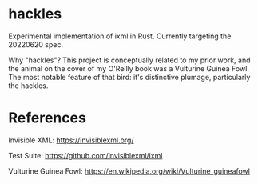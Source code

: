 # hackles
Experimental implementation of ixml in Rust. Currently targeting the 20220620 spec.

Why "hackles"? This project is conceptually related to my prior work, and the animal on the cover of my O'Reilly book was a Vulturine Guinea Fowl. The most notable feature of that bird: it's distinctive plumage, particularly the hackles.

# References

Invisible XML: https://invisiblexml.org/

Test Suite: https://github.com/invisiblexml/ixml

Vulturine Guinea Fowl: https://en.wikipedia.org/wiki/Vulturine_guineafowl